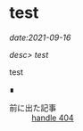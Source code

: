 # test

*date:2021-09-16*

*desc> test*

test
<footer>&#8718;</footer><nav class="post-recent"><dl><dt>前に出た記事</dt><dd><a href="handle-404">handle 404</a></dd></dl></nav>